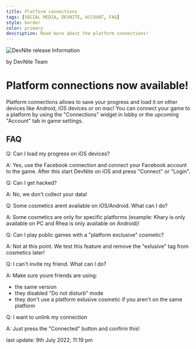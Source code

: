 ```yaml
---
title: Platform connections
tags: [SOCIAL MEDIA, DEVNITE, ACCOUNT, FAQ]
style: border
color: primary
description: Read more about the platform connections!
---
```


![DevNite release Information](https://cdn2.unrealengine.com/Fortnite%2Fblog%2Fhosting-a-private-match%2F12BR_Competitive_Evergreen_NewsHeader-1920x1080-b5b127c8e41010d113f1c003f9a3302e1eca1b95.jpg)

by DevNite Team

# Platform connections now available!

Platform connections allows to save your progress and load it on other devices like Android, iOS devices or on mac!
You can connect your game to a platform by using the "Connections" widget in lobby or the upcoming "Account" tab in game settings.

## FAQ

Q: Can I load my progress on iOS devices?

A: Yes, use the Facebook connection and connect your Facebook account to the game. After this start DevNite on iOS and press "Connect" or "Login".


Q: Can I get hacked?

A: No, we don't collect your data!


Q: Some cosmetics arent available on iOS/Android. What can I do?

A: Some cosmetics are only for specific platforms (example: Khary is only available on PC and Rhea is only available on Android)!


Q: Can I play public games with a "platform exclusive" cosmetic?

A: Not at this point. We test this feature and remove the "exlusive" tag from cosmetics later!


Q: I can't invite my friend. What can I do?

A: Make sure youre friends are using:
- the same version
- they disabled "Do not disturb" mode
- they don't use a platform exlusive cosmetic if you aren't on the same platform


Q: I want to unlink my connection

A: Just press the "Connected" button and confirm this!





last update: 9th July 2022, 11:19 pm
